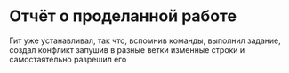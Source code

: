 # Отчёт о проделанной работе
Гит уже устанавливал, так что, вспомнив команды, выполнил задание, создал конфликт запушив в разные ветки изменные строки и самостаятельно разрешил его

